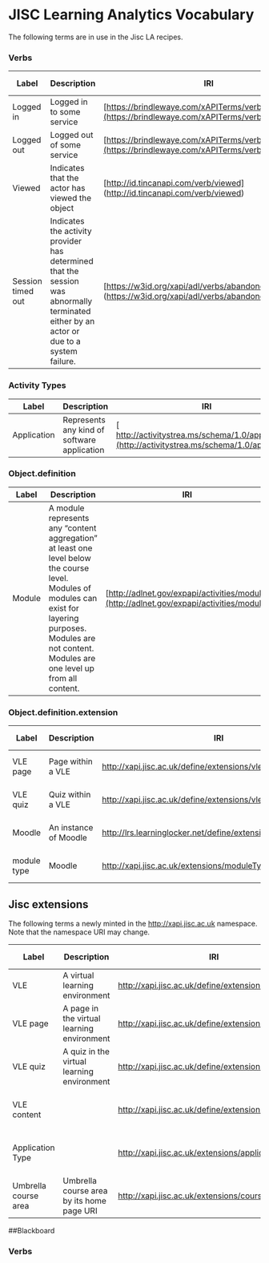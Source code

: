 # JISC Learning Analytics Vocabulary
The following terms are in use in the Jisc LA recipes.

### Verbs

| Label  	   | Description | IRI  | Example Usage
| ------------- | ------------- |--------|----|
|  Logged in | Logged in to some service  | [https://brindlewaye.com/xAPITerms/verbs/loggedin](https://brindlewaye.com/xAPITerms/verbs/loggedin)|['Logged in' verb](login.md#verb) |
|  Logged out | Logged out of some service  | [https://brindlewaye.com/xAPITerms/verbs/loggedout](https://brindlewaye.com/xAPITerms/verbs/loggedout")|['Logged out' verb](logout.md#verb) |
|  Viewed | Indicates that the actor has viewed the object  |	[http://id.tincanapi.com/verb/viewed] (http://id.tincanapi.com/verb/viewed) | ['Module Viewed' verb](Module-View.md#verb) |
|  Session timed out | Indicates the activity provider has determined that the session was abnormally terminated either by an actor or due to a system failure.  |	[https://w3id.org/xapi/adl/verbs/abandoned] (https://w3id.org/xapi/adl/verbs/abandoned) | ['Module Viewed' verb](Module-View.md#verb) |




### Activity Types

| Label  			| Description | IRI| Example Usage
| ------------- | ------------- |--------|----|
|  Application  | Represents any kind of software application   | [ http://activitystrea.ms/schema/1.0/application](http://activitystrea.ms/schema/1.0/application)  	|['Logged in' example object.definition.type] (login.md#complete_example) |


### Object.definition 

| Label  			| Description | IRI  | Example Usage
| ------------- | ------------- |--------|----|
| Module   | A module represents any “content aggregation” at least one level below the course level. Modules of modules can exist for layering purposes. Modules are not content. Modules are one level up from all content.          | [http://adlnet.gov/expapi/activities/module](http://adlnet.gov/expapi/activities/module) | ['Module-View' Object.definition](Module-View.md#object) |


### Object.definition.extension 

| Label  			| Description | IRI  | Example Usage
| ------------- | ------------- |--------|----|
| VLE page   | Page within a VLE           | http://xapi.jisc.ac.uk/define/extensions/vle/page | [Module-View - Object](Module-View.md#object) |
| VLE quiz   | Quiz within a VLE               | http://xapi.jisc.ac.uk/define/extensions/vle/quiz | [Module-View - Object](Module-View.md#object) |
| Moodle   |An instance of Moodle               | http://lrs.learninglocker.net/define/extensions/moodle_course  | Logged in Example|
| module type   |Moodle               | http://xapi.jisc.ac.uk/extensions/moduleType | [Module-View - Object](Module-View.md#object)|


## Jisc extensions
The following terms a newly minted in the http://xapi.jisc.ac.uk namespace. Note that the namespace URI may change.

| Label  		| Description   | IRI    | Example Usage
| ------------- | ------------- |------------------------------------------------------|----|
| VLE | A virtual learning environment              | http://xapi.jisc.ac.uk/define/extensions/vle | [Logged in - Object](login.md#object)|
| VLE page   |   A page in the virtual learning environment                | http://xapi.jisc.ac.uk/define/extensions/vle/page | [Module-View - Object](Module-View.md#object) |
| VLE quiz   | A quiz in the virtual learning environment                | http://xapi.jisc.ac.uk/define/extensions/vle/quiz | [Module-View - Object](Module-View.md#object) |
| VLE content   |               | http://xapi.jisc.ac.uk/define/extensions/vle/content | [Blackbord course content access](vle/blackboard/course_content_access/js)|
| Application Type |            | http://xapi.jisc.ac.uk/extensions/applicationType | [Logged in - Object](login.md#object) Logged In Object |
| Umbrella course area |  Umbrella course area by its home page URI         | http://xapi.jisc.ac.uk/extensions/courseArea | |



 
##Blackboard

### Verbs
